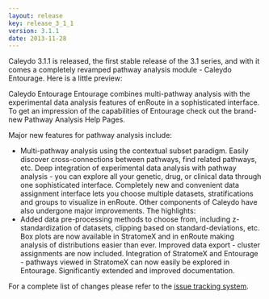 ```yaml
---
layout: release
key: release_3_1_1
version: 3.1.1
date: 2013-11-28
---
```


Caleydo 3.1.1 is released, the first stable release of the 3.1 series, and with it comes a completely revamped pathway analysis module - Caleydo Entourage. Here is a little preview:

Caleydo Entourage
Entourage combines multi-pathway analysis with the experimental data analysis features of enRoute in a sophisticated interface. To get an impression of the capabilities of Entourage check out the brand-new Pathway Analysis Help Pages.

Major new features for pathway analysis include:

* Multi-pathway analysis using the contextual subset paradigm. Easily discover cross-connections between pathways, find related pathways, etc.
Deep integration of experimental data analysis with pathway analysis - you can explore all your genetic, drug, or clinical data through one sophisticated interface.
Completely new and convenient data assignment interface lets you choose multiple datasets, stratifications and groups to visualize in enRoute.
Other components of Caleydo have also undergone major improvements. The highlights:
* Added data pre-processing methods to choose from, including z-standardization of datasets, clipping based on standard-deviations, etc.
Box plots are now available in StratomeX and in enRoute making analysis of distributions easier than ever.
Improved data export - cluster assignments are now included.
Integration of StratomeX and Entourage - pathways viewed in StratomeX can now easily be explored in Entourage.
Significantly extended and improved documentation.

For a complete list of changes please refer to the [issue tracking system](https://github.com/Caleydo/caleydo/issues?milestone=43page=1&state=closed).
